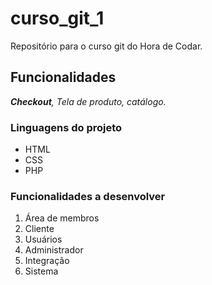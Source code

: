 # curso_git_1
Repositório para o curso git do Hora de Codar.

## Funcionalidades
_**Checkout**, Tela de produto, catálogo._

### Linguagens do projeto
* HTML
* CSS
* PHP

### Funcionalidades a desenvolver
1. Área de membros
  1. Cliente
  3. Usuários
  2. Administrador
2. Integração
3. Sistema
